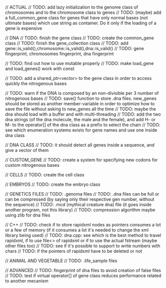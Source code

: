 // ACTUAL
// TODO: add lazy initialization to the genome class of chromosomes and to the chromosome class to genes
// TODO: (maybe) add a full_common_gene class for genes that have only normal bases (not ultimate bases) which use string as container. Do it only if the loading of a gene is expensive

// DNA
// TODO: finish the gene class
// TODO: create the common_gene class
// TODO: finish the gene_collection class
// TODO: add gene::is_valid(),chromosome::is_valid(),dna::is_valid()
// TODO: gene fingerprint, chromosomes fingerprint, dna fingerprint

// TODO: find out how to use mutable properly
// TODO: make load_gene and load_genes() work with const

// TODO: add a shared_ptr<vector<nbase>> to the gene class in order to access quickly the nitrogenous bases

// TODO: warn if the DNA is composed by an non-divisible per 3 number of nitrogenous bases
// TODO: save() function to store .dna files. new_genes should be stored as another member-variable in order to optimize how to save the file without asking to new_genes all the time
// TODO: maybe the dna should load with a buffer and with multi-threading
// TODO: add the two dna strings (of the dna molecule, the male and the female), and add H- or M- to the operator[] of the dna class as a prefix to select the chain
// TODO: see which enumeration systems exists for gene names and use one inside dna class

// DNA CLASS
// TODO: it should detect all genes inside a sequence, and give a vector of them

// CUSTOM_GENE
// TODO: create a system for specifying new codons for custom nitrogenous bases

// CELLS
// TODO: create the cell class

// EMBRYOS
// TODO: create the embryo class

// GENETICS FILES
// TODO: .genoma files
// TODO: .dna files can be full or can be compressed (by saying only their respective gen number, without the sequence)
// TODO: .mcd (mythical creature dna) file (it goes inside another program, not this library)
// TODO: compression algorithm maybe using zlib for dna files

// C++
// TODO: check if to store rapidxml nodes as pointers consumes a lot or a few of memory (if it consumes a lot it's needed to change the xml library being used)
// TODO: dna.cpp: see which is the best method to travel rapidxml, if to use file<> of rapidxml or if to use the actual fstream (maybe other files too)
// TODO: see if it's possible to support to write numbers with chars
// TODO: if the pointers of rapidxml have to be deleted or not

// ANIMAL AND VEGETABLE
// TODO: .life_sample files

// ADVANCED
// TODO: fingerprint of dna files to avoid creation of false files
// TODO: test if virtual operator[] of gene class reduces performance related to another mecanism
